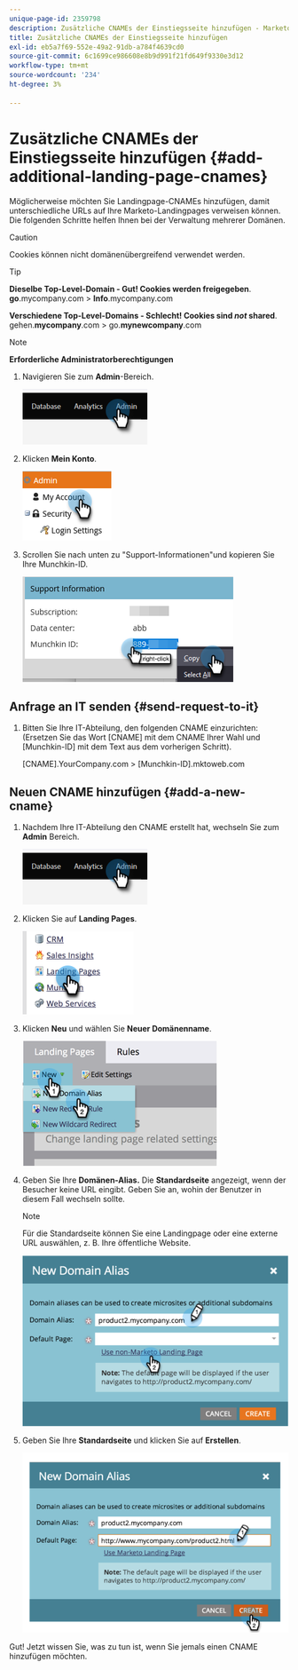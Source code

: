 ```yaml
---
unique-page-id: 2359798
description: Zusätzliche CNAMEs der Einstiegsseite hinzufügen - Marketo-Dokumente - Produktdokumentation
title: Zusätzliche CNAMEs der Einstiegsseite hinzufügen
exl-id: eb5a7f69-552e-49a2-91db-a784f4639cd0
source-git-commit: 6c1699ce986608e8b9d991f21fd649f9330e3d12
workflow-type: tm+mt
source-wordcount: '234'
ht-degree: 3%

---
```


# Zusätzliche CNAMEs der Einstiegsseite hinzufügen {#add-additional-landing-page-cnames}

Möglicherweise möchten Sie Landingpage-CNAMEs hinzufügen, damit unterschiedliche URLs auf Ihre Marketo-Landingpages verweisen können. Die folgenden Schritte helfen Ihnen bei der Verwaltung mehrerer Domänen.

>[!CAUTION]
>
>Cookies können nicht domänenübergreifend verwendet werden.

>[!TIP]
>
>**Dieselbe Top-Level-Domain - Gut! Cookies werden freigegeben**.<br/> **go**.mycompany.com > **Info**.mycompany.com
>
>**Verschiedene Top-Level-Domains - Schlecht! Cookies sind _not_ shared**.<br/> gehen.**mycompany**.com > go.**mynewcompany**.com

>[!NOTE]
>
>**Erforderliche Administratorberechtigungen**

1. Navigieren Sie zum **Admin**-Bereich.

   ![](assets/add-additional-landing-page-cnames-1.png)

1. Klicken **Mein Konto**.

   ![](assets/add-additional-landing-page-cnames-2.png)

1. Scrollen Sie nach unten zu &quot;Support-Informationen&quot;und kopieren Sie Ihre Munchkin-ID.

   ![](assets/add-additional-landing-page-cnames-3.png)

## Anfrage an IT senden {#send-request-to-it}

1. Bitten Sie Ihre IT-Abteilung, den folgenden CNAME einzurichten: (Ersetzen Sie das Wort [CNAME] mit dem CNAME Ihrer Wahl und [Munchkin-ID] mit dem Text aus dem vorherigen Schritt).

   [CNAME].YourCompany.com > [Munchkin-ID].mktoweb.com

## Neuen CNAME hinzufügen {#add-a-new-cname}

1. Nachdem Ihre IT-Abteilung den CNAME erstellt hat, wechseln Sie zum **Admin** Bereich.

   ![](assets/add-additional-landing-page-cnames-4.png)

1. Klicken Sie auf **Landing Pages**.

   ![](assets/add-additional-landing-page-cnames-5.png)

1. Klicken **Neu** und wählen Sie **Neuer Domänenname**.

   ![](assets/add-additional-landing-page-cnames-6.png)

1. Geben Sie Ihre **Domänen-Alias.** Die **Standardseite** angezeigt, wenn der Besucher keine URL eingibt. Geben Sie an, wohin der Benutzer in diesem Fall wechseln sollte.

   >[!NOTE]
   >
   >Für die Standardseite können Sie eine Landingpage oder eine externe URL auswählen, z. B. Ihre öffentliche Website.

   ![](assets/add-additional-landing-page-cnames-7.png)

1. Geben Sie Ihre **Standardseite** und klicken Sie auf **Erstellen**.

   ![](assets/add-additional-landing-page-cnames-8.png)

Gut! Jetzt wissen Sie, was zu tun ist, wenn Sie jemals einen CNAME hinzufügen möchten.
